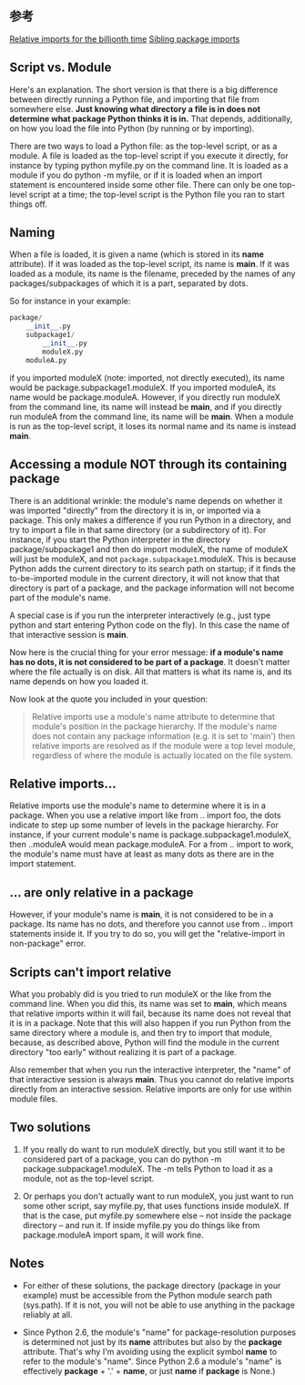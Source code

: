 
## 参考
[Relative imports for the billionth time](https://stackoverflow.com/questions/14132789/relative-imports-for-the-billionth-time/14132912#14132912)
[Sibling package imports](https://stackoverflow.com/questions/6323860/sibling-package-imports)

## Script vs. Module

Here's an explanation. The short version is that there is a big difference between directly running a Python file, and importing that file from somewhere else. **Just knowing what directory a file is in does not determine what package Python thinks it is in.** That depends, additionally, on how you load the file into Python (by running or by importing).

There are two ways to load a Python file: as the top-level script, or as a module. A file is loaded as the top-level script if you execute it directly, for instance by typing python myfile.py on the command line. It is loaded as a module if you do python -m myfile, or if it is loaded when an import statement is encountered inside some other file. There can only be one top-level script at a time; the top-level script is the Python file you ran to start things off.

## Naming

When a file is loaded, it is given a name (which is stored in its __name__ attribute). If it was loaded as the top-level script, its name is __main__. If it was loaded as a module, its name is the filename, preceded by the names of any packages/subpackages of which it is a part, separated by dots.

So for instance in your example:

``` py
package/
    __init__.py
    subpackage1/
        __init__.py
        moduleX.py
    moduleA.py
```

if you imported moduleX (note: imported, not directly executed), its name would be package.subpackage1.moduleX. If you imported moduleA, its name would be package.moduleA. However, if you directly run moduleX from the command line, its name will instead be __main__, and if you directly run moduleA from the command line, its name will be __main__. When a module is run as the top-level script, it loses its normal name and its name is instead __main__.

## Accessing a module NOT through its containing package

There is an additional wrinkle: the module's name depends on whether it was imported "directly" from the directory it is in, or imported via a package. This only makes a difference if you run Python in a directory, and try to import a file in that same directory (or a subdirectory of it). For instance, if you start the Python interpreter in the directory package/subpackage1 and then do import moduleX, the name of moduleX will just be moduleX, and not `package.subpackage1`.moduleX. This is because Python adds the current directory to its search path on startup; if it finds the to-be-imported module in the current directory, it will not know that that directory is part of a package, and the package information will not become part of the module's name.

A special case is if you run the interpreter interactively (e.g., just type python and start entering Python code on the fly). In this case the name of that interactive session is __main__.

Now here is the crucial thing for your error message: **if a module's name has no dots, it is not considered to be part of a package**. It doesn't matter where the file actually is on disk. All that matters is what its name is, and its name depends on how you loaded it.

Now look at the quote you included in your question:

> Relative imports use a module's name attribute to determine that module's position in the package hierarchy. If the module's name does not contain any package information (e.g. it is set to 'main') then relative imports are resolved as if the module were a top level module, regardless of where the module is actually located on the file system.

## Relative imports...

Relative imports use the module's name to determine where it is in a package. When you use a relative import like from .. import foo, the dots indicate to step up some number of levels in the package hierarchy. For instance, if your current module's name is package.subpackage1.moduleX, then ..moduleA would mean package.moduleA. For a from .. import to work, the module's name must have at least as many dots as there are in the import statement.

## ... are only relative in a package

However, if your module's name is __main__, it is not considered to be in a package. Its name has no dots, and therefore you cannot use from .. import statements inside it. If you try to do so, you will get the "relative-import in non-package" error.

## Scripts can't import relative

What you probably did is you tried to run moduleX or the like from the command line. When you did this, its name was set to __main__, which means that relative imports within it will fail, because its name does not reveal that it is in a package. Note that this will also happen if you run Python from the same directory where a module is, and then try to import that module, because, as described above, Python will find the module in the current directory "too early" without realizing it is part of a package.

Also remember that when you run the interactive interpreter, the "name" of that interactive session is always __main__. Thus you cannot do relative imports directly from an interactive session. Relative imports are only for use within module files.

## Two solutions

1. If you really do want to run moduleX directly, but you still want it to be considered part of a package, you can do python -m package.subpackage1.moduleX. The -m tells Python to load it as a module, not as the top-level script.

2. Or perhaps you don't actually want to run moduleX, you just want to run some other script, say myfile.py, that uses functions inside moduleX. If that is the case, put myfile.py somewhere else – not inside the package directory – and run it. If inside myfile.py you do things like from package.moduleA import spam, it will work fine.

## Notes

- For either of these solutions, the package directory (package in your example) must be accessible from the Python module search path (sys.path). If it is not, you will not be able to use anything in the package reliably at all.

- Since Python 2.6, the module's "name" for package-resolution purposes is determined not just by its __name__ attributes but also by the __package__ attribute. That's why I'm avoiding using the explicit symbol __name__ to refer to the module's "name". Since Python 2.6 a module's "name" is effectively __package__ + '.' + __name__, or just __name__ if __package__ is None.)